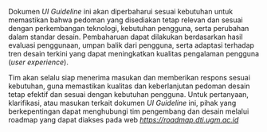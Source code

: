 Dokumen *UI Guideline* ini akan diperbaharui sesuai kebutuhan untuk memastikan bahwa pedoman yang disediakan tetap relevan dan sesuai dengan perkembangan teknologi, kebutuhan pengguna, serta perubahan dalam standar desain. Pembaharuan dapat dilakukan berdasarkan hasil evaluasi penggunaan, umpan balik dari pengguna, serta adaptasi terhadap tren desain terkini yang dapat meningkatkan kualitas pengalaman pengguna (*user experience*). 

Tim akan selalu siap menerima masukan dan memberikan respons sesuai kebutuhan, guna memastikan kualitas dan keberlanjutan pedoman desain tetap efektif dan sesuai dengan kebutuhan pengguna. Untuk pertanyaan, klarifikasi, atau masukan terkait dokumen *UI Guideline* ini, pihak yang berkepentingan dapat menghubungi tim pengembang dan desain melalui roadmap yang dapat diakses pada web *https://roadmap.dti.ugm.ac.id*